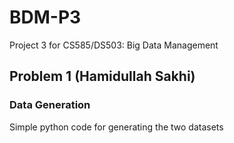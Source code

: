 # BDM-P3
Project 3 for CS585/DS503: Big Data Management

## Problem 1 (Hamidullah Sakhi)
### Data Generation
Simple python code for generating the two datasets
